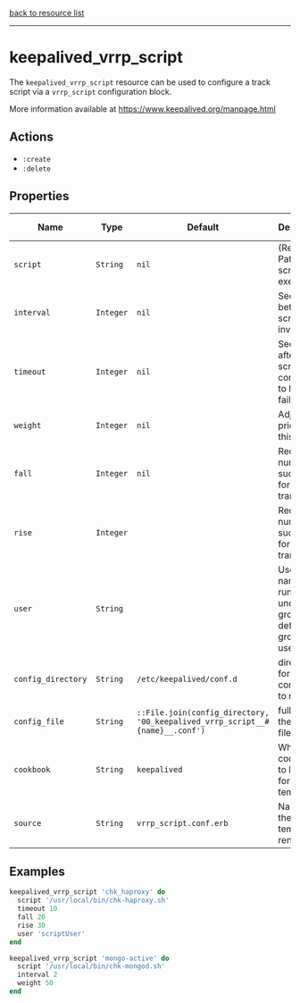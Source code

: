 [back to resource list](https://github.com/sous-chefs/keepalived#resources)

---

# keepalived_vrrp_script

The `keepalived_vrrp_script` resource can be used to configure a track script via a `vrrp_script` configuration block.

More information available at <https://www.keepalived.org/manpage.html>

## Actions

- `:create`
- `:delete`

## Properties

| Name        | Type        |  Default | Description | Allowed Values |
------------- | ----------- | -------- | ----------- | -------------- |
| `script` | `String`       | `nil` | (Required) Path of the script to execute | |
| `interval` | `Integer`       | `nil` | Seconds between script invocations, | |
| `timeout` | `Integer`       | `nil` | Seconds after which script is considered to have failed | |
| `weight` | `Integer`       | `nil` | Adjust priority by this weight | -253..253 |
| `fall` | `Integer`       | `nil` | Required number of successes for OK transition  | |
| `rise` | `Integer`       | | Required number of successes for KO transition  | |
| `user` | `String`       | | User/group names to run script under, group default to group of user  | |
| `config_directory` | `String` | `/etc/keepalived/conf.d` | directory for the config file to reside in | |
| `config_file` | `String` | `::File.join(config_directory, '00_keepalived_vrrp_script__#{name}__.conf')` | full path to the config file | |
| `cookbook` | `String` | `keepalived` | Which cookbook to look in for the template | |
| `source` | `String` | `vrrp_script.conf.erb` | Name of the template to render | |

## Examples

```ruby
keepalived_vrrp_script 'chk_haproxy' do
  script '/usr/local/bin/chk-haproxy.sh'
  timeout 10
  fall 20
  rise 30
  user 'scriptUser'
end
```

```ruby
keepalived_vrrp_script 'mongo-active' do
  script '/usr/local/bin/chk-mongod.sh'
  interval 2
  weight 50
end
```
